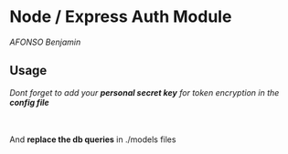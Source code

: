 # Node / Express Auth Module
<em> AFONSO Benjamin </em>

## Usage

*Dont forget to add your <b>personal secret key</b> for token encryption in the <b>config file</b>*

<br><br>
And **replace the db queries** in ./models files
